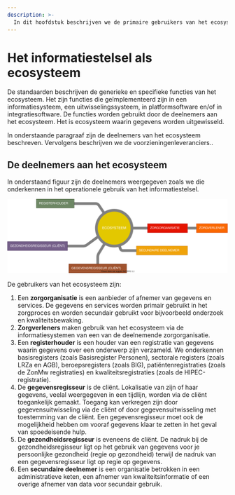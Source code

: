 ```yaml
---
description: >-
  In dit hoofdstuk beschrijven we de primaire gebruikers van het ecosysteem, een systeem dat met de standaarden van het informatiestelsel wordt geïmplementeerd.
---
```


# Het informatiestelsel als ecosysteem

De standaarden beschrijven de generieke en specifieke functies van het ecosysteem. Het zijn functies die geïmplementeerd zijn in een informatiesysteem, een uitwisselingssysteem, in platformsoftware en/of in integratiesoftware. De functies worden gebruikt door de deelnemers aan het ecosysteem. Het is ecosysteem waarin gegevens worden uitgewisseld. 

In onderstaande paragraaf zijn de deelnemers van het ecosysteem beschreven. Vervolgens beschrijven we de voorzieningenleveranciers..  

## De deelnemers aan het ecosysteem

In onderstaand figuur zijn de deelnemers weergegeven zoals we die onderkennen in het operationele gebruik van het informatiestelsel. 

![Contextdiagram van het informatiestelsel als ecosysteem](../.gitbook/assets/system/contextdiagram.svg)

De gebruikers van het ecosysteem zijn:

1. Een **zorgorganisatie** is een aanbieder of afnemer van gegevens en services. De gegevens en services worden primair gebruikt in het zorgproces en worden secundair gebruikt voor bijvoorbeeld onderzoek en kwaliteitsbewaking. 
2. **Zorgverleners** maken gebruik van het ecosysteem via de informatiesystemen van een van de deelnemende zorgorganisatie.
3. Een **registerhouder** is een houder van een registratie van gegevens waarin gegevens over een onderwerp zijn verzameld. We onderkennen basisregisters (zoals Basisregister Personen),  sectorale registers (zoals LRZa en AGB), beroepsregisters (zoals BIG), patiëntenregistraties (zoals de ZonMw registraties) en kwaliteitsregistraties (zoals de HIPEC-registratie).
4. De **gegevensregisseur** is de cliënt. Lokalisatie van zijn of haar gegevens, veelal weergegeven in een tijdlijn, worden via de cliënt toegankelijk gemaakt. Toegang kan verkregen zijn door gegevensuitwisseling via de cliënt of door gegevensuitwisseling met toestemming van de cliënt. Een gegevensregisseur moet ook de mogelijkheid hebben om vooraf gegevens klaar te zetten in het geval van spoedeisende hulp.
5. De **gezondheidsregisseur** is eveneens de cliënt. De nadruk bij de gezondheidsregisseur ligt op het gebruik van gegevens voor je persoonlijke gezondheid (regie op gezondheid) terwijl de nadruk van een gegevensregisseur ligt op regie op gegevens.
6. Een **secundaire deelnemer** is een organisatie betrokken in een administratieve keten, een afnemer van kwaliteitsinformatie of een overige afnemer van data voor secundair gebruik.